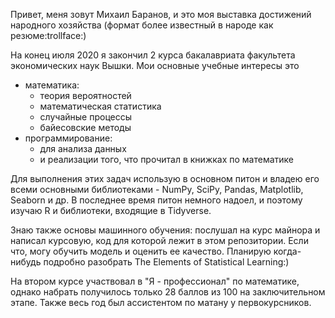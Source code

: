 Привет, меня зовут Михаил Баранов, и это моя выставка достижений народного хозяйства (формат более известный в народе как резюме:trollface:)

На конец июля 2020 я закончил 2 курса бакалавриата факультета экономических наук Вышки. Мои основные учебные интересы это
* математика:
  * теория вероятностей
  * математическая статистика 
  * случайные процессы
  * байесовские методы
* программирование:
  * для анализа данных
  * и реализации того, что прочитал в книжках по математике

Для выполнения этих задач использую в основном питон и владею его всеми основными библиотеками - NumPy, SciPy, Pandas, Matplotlib, Seaborn и др. В последнее время питон немного надоел, и поэтому изучаю R и библиотеки, входящие в Tidyverse.

Знаю также основы машинного обучения: послушал на курс майнора и написал курсовую, код для которой лежит в этом репозитории. Если что, могу обучить модель и оценить ее качество. Планирую когда-нибудь подробно разобрать The Elements of Statistical Learning:)

На втором курсе участвовал в "Я - профессионал" по математике, однако набрать получилось только 28 баллов из 100 на заключительном этапе. Также весь год был ассистентом по матану у первокурсников.
